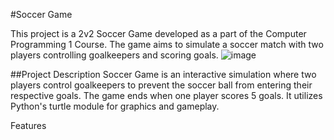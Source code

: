 #Soccer Game


This project is a 2v2 Soccer Game developed as a part of the Computer Programming 1 Course. The game aims to simulate a soccer match with two players controlling goalkeepers and scoring goals.
![image](https://github.com/user-attachments/assets/b190fa6f-08c7-4e44-9d1b-b1acd5933123)


##Project Description
Soccer Game is an interactive simulation where two players control goalkeepers to prevent the soccer ball from entering their respective goals. The game ends when one player scores 5 goals. It utilizes Python's turtle module for graphics and gameplay.

Features